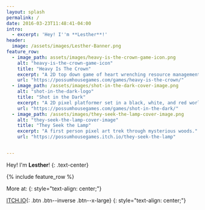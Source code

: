 ```yaml
---
layout: splash
permalink: /
date: 2016-03-23T11:48:41-04:00
intro: 
  - excerpt: 'Hey! I''m **Lesther**!'
header:
  image: /assets/images/Lesther-Banner.png
feature_row:
  - image_path: assets/images/heavy-is-the-crown-game-icon.png
    alt: "heavy-is-the-crown-game-icon"
    title: "Heavy Is The Crown"
    excerpt: "A 2D top down game of heart wrenching resource management"
    url: "https://possumhousegames.com/games/heavy-is-the-crown/"
  - image_path: /assets/images/shot-in-the-dark-cover-image.png
    alt: "shot-in-the-dark-logo"
    title: "Shot in the Dark"
    excerpt: "A 2D pixel platformer set in a black, white, and red world built in the Construct 3 game engine."
    url: "https://possumhousegames.com/games/shot-in-the-dark/"
  - image_path: /assets/images/they-seek-the-lamp-cover-image.png
    alt: "they-seek-the-lamp-cover-image"
    title: "They Seek the Lamp"
    excerpt: "A first person pixel art trek through mysterious woods."
    url: "https://possumhousegames.itch.io/they-seek-the-lamp"


---
```


<!-- ![lesther-banner]({{ site.url }}{{ site.baseurl }}/assets/images/Lesther-Banner.png)
{: .align-center} -->

Hey! I'm **Lesther**!
{: .text-center}

{% include feature_row %}

More at: 
{: style="text-align: center;"}

[ITCH.IO](https://kpable.itch.io/){: .btn .btn--inverse .btn--x-large}
{: style="text-align: center;"}

<!-- 
  - image_path: /assets/images/the-door-within-game-icon.png
    alt: "the-door-within-game-icon"
    title: "The Door Within"
    excerpt: ""
    url: "https://kpable.itch.io/the-door-within"
  - image_path: /assets/images/out-of-order-game-icon.png
    alt: "out-of-order-game-icon"
    title: "Out Of Order"
    excerpt: "It's up to V3n-D0 to complete vending orders... too bad everthing is broken"
    url: "https://thomasmrigney.itch.io/out-of-order"
  - image_path: /assets/images/oof-what-a-drag-game-icon.png
    alt: "oof-what-a-drag-game-icon"
    title: "Oof What a Drag"
    excerpt: ""
    url: "https://kpable.itch.io/oof-what-a-drag"
  - image_path: /assets/images/activate-the-laser-game-icon.png
    alt: "activate-the-laser-game-icon"
    title: "Activate The Laser"
    excerpt: "Push the buttons! Activate the Laser!"
    url: "https://kpable.itch.io/activate-the-laser"
  - image_path: /assets/images/turn-me-on-game-icon.png
    alt: "turn-me-on-game-icon"
    title: "Turn Me On"
    excerpt: "Push the right buttons in the right order."
    url: "https://kpable.itch.io/turn-me-on" -->